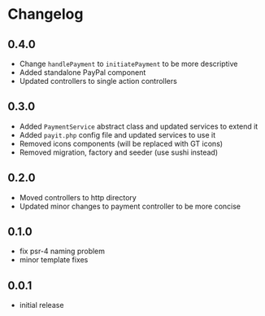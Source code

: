 # Changelog

## 0.4.0 
- Change `handlePayment` to `initiatePayment` to be more descriptive
- Added standalone PayPal component
- Updated controllers to single action controllers

## 0.3.0
- Added `PaymentService` abstract class and updated services to extend it
- Added `payit.php` config file and updated services to use it
- Removed icons components (will be replaced with GT icons)
- Removed migration, factory and seeder (use sushi instead)

## 0.2.0
- Moved controllers to http directory
- Updated minor changes to payment controller to be more concise

## 0.1.0
- fix psr-4 naming problem
- minor template fixes

## 0.0.1
- initial release
